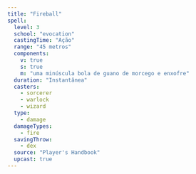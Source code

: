 ```yaml
---
title: "Fireball"
spell:
  level: 3
  school: "evocation"
  castingTime: "Ação"
  range: "45 metros"
  components:
    v: true
    s: true
    m: "uma minúscula bola de guano de morcego e enxofre"
  duration: "Instantânea"
  casters:
    - sorcerer
    - warlock
    - wizard
  type:
    - damage
  damageTypes:
    - fire
  savingThrow:
    - dex
  source: "Player's Handbook"
  upcast: true
---
```


